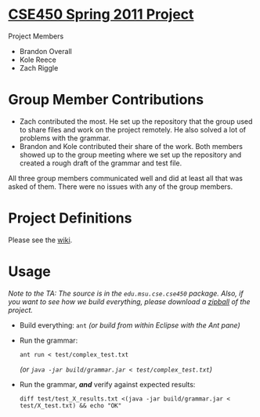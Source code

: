 # [CSE450 Spring 2011 Project](https://github.com/msu-cse450-ss2010/project)

Project Members

- Brandon Overall
- Kole Reece
- Zach Riggle

# Group Member Contributions

- Zach contributed the most.  He set up the repository that the group used to share files and work on the project remotely.  He also solved a lot of problems with the grammar.  
- Brandon and Kole contributed their share of the work.  Both members showed up to the group meeting where we set up the repository and created a rough draft of the grammar and test file.  

All three group members communicated well and did at least all that was asked of them.  There were no issues with any of the group members.

# Project Definitions

Please see the [wiki](msu-cse450-ss11/wiki).

# Usage

*Note to the TA: The source is in the `edu.msu.cse.cse450` package.  Also, if you want to see how we build everything, please download a [zipball][zipball] of the project.*

-   Build everything: `ant` *(or build from within Eclipse with the Ant pane)*
-   Run the grammar: 
    
        ant run < test/complex_test.txt
    *(or `java -jar build/grammar.jar < test/complex_test.txt`)*
-   Run the grammar, ***and*** verify against expected results:

        diff test/test_X_results.txt <(java -jar build/grammar.jar < test/X_test.txt) && echo "OK"
        
[zipball]: https://github.com/msu-cse450-ss2010/project/zipball/master
